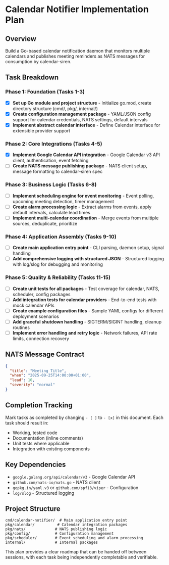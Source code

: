 # Calendar Notifier Implementation Plan

## Overview
Build a Go-based calendar notification daemon that monitors multiple calendars and publishes meeting reminders as NATS messages for consumption by calendar-siren.

## Task Breakdown

### Phase 1: Foundation (Tasks 1-3)
- [x] **Set up Go module and project structure** - Initialize go.mod, create directory structure (cmd/, pkg/, internal/)
- [x] **Create configuration management package** - YAML/JSON config support for calendar credentials, NATS settings, default intervals
- [x] **Implement abstract calendar interface** - Define Calendar interface for extensible provider support

### Phase 2: Core Integrations (Tasks 4-5)
- [x] **Implement Google Calendar API integration** - Google Calendar v3 API client, authentication, event fetching
- [ ] **Create NATS message publishing package** - NATS client setup, message formatting to calendar-siren spec

### Phase 3: Business Logic (Tasks 6-8)
- [ ] **Implement scheduling engine for event monitoring** - Event polling, upcoming meeting detection, timer management
- [ ] **Create alarm processing logic** - Extract alarms from events, apply default intervals, calculate lead times
- [ ] **Implement multi-calendar coordination** - Merge events from multiple sources, deduplicate, prioritize

### Phase 4: Application Assembly (Tasks 9-10)
- [ ] **Create main application entry point** - CLI parsing, daemon setup, signal handling
- [ ] **Add comprehensive logging with structured JSON** - Structured logging with log/slog for debugging and monitoring

### Phase 5: Quality & Reliability (Tasks 11-15)
- [ ] **Create unit tests for all packages** - Test coverage for calendar, NATS, scheduler, config packages
- [ ] **Add integration tests for calendar providers** - End-to-end tests with mock calendar APIs
- [ ] **Create example configuration files** - Sample YAML configs for different deployment scenarios
- [ ] **Add graceful shutdown handling** - SIGTERM/SIGINT handling, cleanup routines
- [ ] **Implement error handling and retry logic** - Network failures, API rate limits, connection recovery

## NATS Message Contract
```json
{
  "title": "Meeting Title",
  "when": "2025-09-25T14:00:00+01:00",
  "lead": 10,
  "severity": "normal"
}
```

## Completion Tracking
Mark tasks as completed by changing `- [ ]` to `- [x]` in this document. Each task should result in:
- Working, tested code
- Documentation (inline comments)
- Unit tests where applicable
- Integration with existing components

## Key Dependencies
- `google.golang.org/api/calendar/v3` - Google Calendar API
- `github.com/nats-io/nats.go` - NATS client
- `gopkg.in/yaml.v3` or `github.com/spf13/viper` - Configuration
- `log/slog` - Structured logging

## Project Structure
```
cmd/calendar-notifier/  # Main application entry point
pkg/calendar/          # Calendar integration packages
pkg/nats/             # NATS publishing logic
pkg/config/           # Configuration management
pkg/scheduler/        # Event scheduling and alarm processing
internal/             # Internal packages
```

This plan provides a clear roadmap that can be handed off between sessions, with each task being independently completable and verifiable.